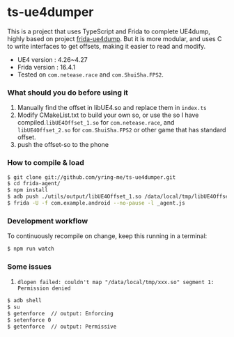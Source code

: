 # ts-ue4dumper

This is a project that uses TypeScript and Frida to complete UE4dump, highly based on project [frida-ue4dump](https://github.com/hackcatml/frida-ue4dump). But it is more modular, and uses C to write interfaces to get offsets, making it easier to read and modify.

- UE4 version : 4.26~4.27
- Frida version : 16.4.1
- Tested on `com.netease.race` and `com.ShuiSha.FPS2`.

### What should you do before using it
1. Manually find the offset in libUE4.so and replace them in `index.ts`
2. Modify CMakeList.txt to build your own so, or use the so I have compiled.`libUE4Offset_1.so` for `com.netease.race`, and `libUE4Offset_2.so` for `com.ShuiSha.FPS2` or other game that has standard offset.
3. push the offset-so to the phone

### How to compile & load


```sh
$ git clone git://github.com/yring-me/ts-ue4dumper.git
$ cd frida-agent/
$ npm install
$ adb push ./utils/output/libUE4Offset_1.so /data/local/tmp/libUE4Offset.so
$ frida -U -f com.example.android --no-pause -l _agent.js
```

### Development workflow

To continuously recompile on change, keep this running in a terminal:

```sh
$ npm run watch
```

### Some issues
1. `dlopen failed: couldn't map "/data/local/tmp/xxx.so" segment 1: Permission denied `
```sh
$ adb shell
$ su
$ getenforce  // output: Enforcing
$ setenforce 0
$ getenforce  // output: Permissive 
```

